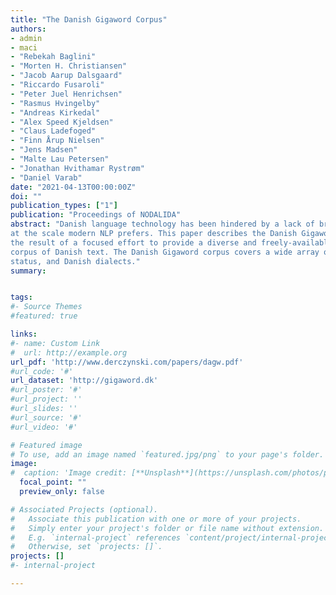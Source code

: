 ```yaml
---
title: "The Danish Gigaword Corpus"
authors:
- admin
- maci
- "Rebekah Baglini"
- "Morten H. Christiansen"
- "Jacob Aarup Dalsgaard"
- "Riccardo Fusaroli"
- "Peter Juel Henrichsen"
- "Rasmus Hvingelby"
- "Andreas Kirkedal"
- "Alex Speed Kjeldsen"
- "Claus Ladefoged"
- "Finn Årup Nielsen"
- "Jens Madsen"
- "Malte Lau Petersen"
- "Jonathan Hvithamar Rystrøm"
- "Daniel Varab"
date: "2021-04-13T00:00:00Z"
doi: ""
publication_types: ["1"]
publication: "Proceedings of NODALIDA"
abstract: "Danish language technology has been hindered by a lack of broad-coverage corpora
at the scale modern NLP prefers. This paper describes the Danish Gigaword Corpus,
the result of a focused effort to provide a diverse and freely-available one billion word
corpus of Danish text. The Danish Gigaword corpus covers a wide array of time periods, domains, speakers’ socio-economic
status, and Danish dialects."	
summary: 


tags:
#- Source Themes
#featured: true

links:
#- name: Custom Link
#  url: http://example.org
url_pdf: 'http://www.derczynski.com/papers/dagw.pdf'
#url_code: '#'
url_dataset: 'http://gigaword.dk'
#url_poster: '#'
#url_project: ''
#url_slides: ''
#url_source: '#'
#url_video: '#'

# Featured image
# To use, add an image named `featured.jpg/png` to your page's folder. 
image:
#  caption: 'Image credit: [**Unsplash**](https://unsplash.com/photos/pLCdAaMFLTE)'
  focal_point: ""
  preview_only: false

# Associated Projects (optional).
#   Associate this publication with one or more of your projects.
#   Simply enter your project's folder or file name without extension.
#   E.g. `internal-project` references `content/project/internal-project/index.md`.
#   Otherwise, set `projects: []`.
projects: []
#- internal-project

---
```

